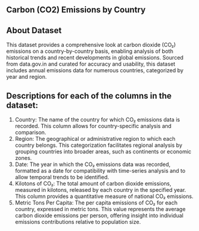 
## Carbon (CO2) Emissions by Country

## About Dataset

This dataset provides a comprehensive look at carbon dioxide (CO₂) emissions on a country-by-country basis, enabling analysis of both historical trends and recent developments in global emissions. Sourced from data.gov.in and curated for accuracy and usability, this dataset includes annual emissions data for numerous countries, categorized by year and region.

## Descriptions for each of the columns in the dataset:

1. Country: The name of the country for which CO₂ emissions data is recorded. This column allows for country-specific analysis and comparison.
2. Region: The geographical or administrative region to which each country belongs. This categorization facilitates regional analysis by grouping countries into broader areas, such as continents or economic zones.
3. Date: The year in which the CO₂ emissions data was recorded, formatted as a date for compatibility with time-series analysis and to allow temporal trends to be identified.
4. Kilotons of CO₂: The total amount of carbon dioxide emissions, measured in kilotons, released by each country in the specified year. This column provides a quantitative measure of national CO₂ emissions.
5. Metric Tons Per Capita: The per capita emissions of CO₂ for each country, expressed in metric tons. This value represents the average carbon dioxide emissions per person, offering insight into individual emissions contributions relative to population size.




